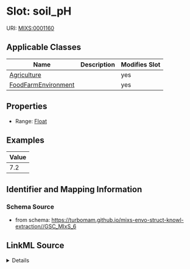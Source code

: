# Slot: soil_pH

URI: [MIXS:0001160](https://w3id.org/mixs/0001160)



<!-- no inheritance hierarchy -->




## Applicable Classes

| Name | Description | Modifies Slot |
| --- | --- | --- |
[Agriculture](Agriculture.md) |  |  yes  |
[FoodFarmEnvironment](FoodFarmEnvironment.md) |  |  yes  |







## Properties

* Range: [Float](Float.md)






## Examples

| Value |
| --- |
| 7.2 |

## Identifier and Mapping Information







### Schema Source


* from schema: https://turbomam.github.io/mixs-envo-struct-knowl-extraction//GSC_MIxS_6




## LinkML Source

<details>
```yaml
name: soil_pH
title: soil pH
notes:
- ph
- soil
examples:
- value: '7.2'
from_schema: https://turbomam.github.io/mixs-envo-struct-knowl-extraction//GSC_MIxS_6
rank: 1000
slot_uri: MIXS:0001160
multivalued: false
alias: soil_pH
domain_of:
- Agriculture
- FoodFarmEnvironment
range: float
required: false
recommended: false

```
</details>